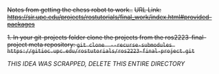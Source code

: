 ~~Notes from getting the chess robot to work..~~
~~URL Link: https://sir.upc.edu/projects/rostutorials/final_work/index.html#provided-packages~~

~~1. In your git-projects folder clone the projects from the ros2223-final-project meta repository:
`git clone  --recurse-submodules https://gitioc.upc.edu/rostutorials/ros2223-final-project.git`~~

*THIS IDEA WAS SCRAPPED, DELETE THIS ENTIRE DIRECTORY*


